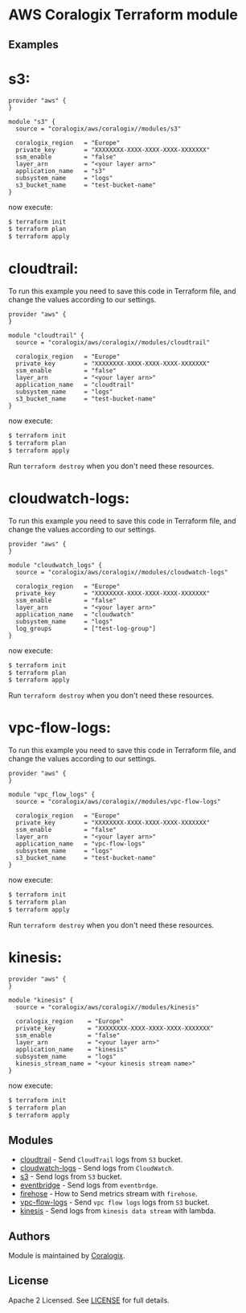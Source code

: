 # AWS Coralogix Terraform module

## Examples

# s3:

```hcl
provider "aws" {
}

module "s3" {
  source = "coralogix/aws/coralogix//modules/s3"

  coralogix_region   = "Europe"
  private_key        = "XXXXXXXX-XXXX-XXXX-XXXX-XXXXXXX"
  ssm_enable         = "false"
  layer_arn          = "<your layer arn>"
  application_name   = "s3"
  subsystem_name     = "logs"
  s3_bucket_name     = "test-bucket-name"
}
```
now execute:
```bash
$ terraform init
$ terraform plan
$ terraform apply
```
# cloudtrail:
To run this example you need to save this code in Terraform file, and change the values according to our settings.

```hcl
provider "aws" {
}

module "cloudtrail" {
  source = "coralogix/aws/coralogix//modules/cloudtrail"

  coralogix_region   = "Europe"
  private_key        = "XXXXXXXX-XXXX-XXXX-XXXX-XXXXXXX"
  ssm_enable         = "false"
  layer_arn          = "<your layer arn>"
  application_name   = "cloudtrail"
  subsystem_name     = "logs"
  s3_bucket_name     = "test-bucket-name"
}
```
now execute:
```bash
$ terraform init
$ terraform plan
$ terraform apply
```

Run `terraform destroy` when you don't need these resources.

# cloudwatch-logs:

To run this example you need to save this code in Terraform file, and change the values according to our settings.

```hcl
provider "aws" {
}

module "cloudwatch_logs" {
  source = "coralogix/aws/coralogix//modules/cloudwatch-logs"

  coralogix_region   = "Europe"
  private_key        = "XXXXXXXX-XXXX-XXXX-XXXX-XXXXXXX"
  ssm_enable         = "false"
  layer_arn          = "<your layer arn>"
  application_name   = "cloudwatch"
  subsystem_name     = "logs"
  log_groups         = ["test-log-group"]
}
```
now execute:
```bash
$ terraform init
$ terraform plan
$ terraform apply
```

Run `terraform destroy` when you don't need these resources.

# vpc-flow-logs:

To run this example you need to save this code in Terraform file, and change the values according to our settings.

```hcl
provider "aws" {
}

module "vpc_flow_logs" {
  source = "coralogix/aws/coralogix//modules/vpc-flow-logs"

  coralogix_region   = "Europe"
  private_key        = "XXXXXXXX-XXXX-XXXX-XXXX-XXXXXXX"
  ssm_enable         = "false"
  layer_arn          = "<your layer arn>"
  application_name   = "vpc-flow-logs"
  subsystem_name     = "logs"
  s3_bucket_name     = "test-bucket-name"
}
```
now execute:
```bash
$ terraform init
$ terraform plan
$ terraform apply
```

Run `terraform destroy` when you don't need these resources.

# kinesis:

```hcl
provider "aws" {
}

module "kinesis" {
  source = "coralogix/aws/coralogix//modules/kinesis"

  coralogix_region    = "Europe"
  private_key         = "XXXXXXXX-XXXX-XXXX-XXXX-XXXXXXX"
  ssm_enable          = "false"
  layer_arn           = "<your layer arn>"
  application_name    = "kinesis"
  subsystem_name      = "logs"
  kinesis_stream_name = "<your kinesis stream name>"
}
```
now execute:
```bash
$ terraform init
$ terraform plan
$ terraform apply
```

## Modules

- [cloudtrail](https://github.com/coralogix/terraform-coralogix-aws/tree/master/examples/cloudtrail) - Send `CloudTrail` logs from `S3` bucket.
- [cloudwatch-logs](https://github.com/coralogix/terraform-coralogix-aws/tree/master/examples/cloudwatch-logs) - Send logs from `CloudWatch`.
- [s3](https://github.com/coralogix/terraform-coralogix-aws/tree/master/examples/s3) - Send logs from `S3` bucket.
- [eventbridge](https://github.com/coralogix/terraform-coralogix-aws/tree/master/examples/eventbridge) - Send logs from `eventbrdge`.
- [firehose](https://github.com/coralogix/terraform-coralogix-aws/tree/master/examples/firehose) -  How to Send metrics stream with `firehose`.
- [vpc-flow-logs](https://github.com/coralogix/terraform-coralogix-aws/tree/master/examples/vpc-flow-logs%20) - Send `vpc flow logs` logs from `S3` bucket.
- [kinesis](https://github.com/coralogix/terraform-coralogix-aws/tree/master/examples/kinesis) - Send logs from `kinesis data stream` with lambda.

## Authors

Module is maintained by [Coralogix](https://github.com/coralogix).

## License

Apache 2 Licensed. See [LICENSE](https://github.com/coralogix/terraform-coralogix-aws/tree/master/LICENSE) for full details.
